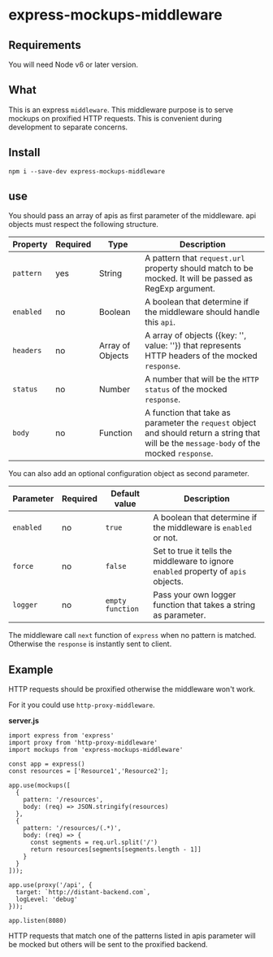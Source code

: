 # express-mockups-middleware

## Requirements

You will need Node v6 or later version.

## What

This is an express `middleware`.
This middleware purpose is to serve mockups on proxified HTTP requests.
This is convenient during development to separate concerns.

## Install

`npm i --save-dev express-mockups-middleware`

## use

You should pass an array of apis as first parameter of the middleware. api objects must respect the following structure.

Property | Required | Type | Description
----------|--------|---------------|-------------
`pattern` | yes | String | A pattern that `request.url` property should match to be mocked. It will be passed as RegExp argument.
`enabled` | no | Boolean | A boolean that determine if the middleware should handle this `api`.
`headers` | no | Array of Objects | A array of objects ({key: '', value: ''}) that represents HTTP headers of the mocked `response`.
`status` | no | Number | A number that will be the `HTTP status` of the mocked `response`.
`body` | no | Function | A function that take as parameter the `request` object and should return a string that will be the `message-body` of the mocked `response`.

You can also add an optional configuration object as second parameter.

Parameter | Required | Default value | Description
----------|--------|---------------|-------------
`enabled` | no | `true` | A boolean that determine if the middleware is `enabled` or not.
`force` | no | `false` | Set to true it tells the middleware to ignore `enabled` property of `apis` objects.
`logger` | no | `empty function` | Pass your own logger function that takes a string as parameter.

The middleware call `next` function of `express` when no pattern is matched. Otherwise the `response` is instantly sent to client.

## Example

HTTP requests should be proxified otherwise the middleware won't work.

For it you could use `http-proxy-middleware`.

**server.js**
```(javascript)
import express from 'express'
import proxy from 'http-proxy-middleware'
import mockups from 'express-mockups-middleware'

const app = express()
const resources = ['Resource1','Resource2'];

app.use(mockups([
  {
    pattern: '/resources',
    body: (req) => JSON.stringify(resources)
  },
  {
    pattern: '/resources/(.*)',
    body: (req) => {
      const segments = req.url.split('/')
      return resources[segments[segments.length - 1]]
    }
  }
]));

app.use(proxy('/api', {
  target: `http://distant-backend.com`,
  logLevel: 'debug'
}));

app.listen(8080)
```

HTTP requests that match one of the patterns listed in apis parameter will be mocked but others will be sent to the proxified backend.
